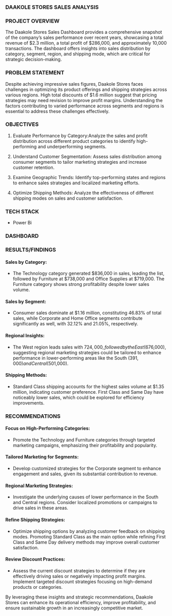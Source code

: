 ### DAAKOLE STORES SALES ANALYSIS

### PROJECT OVERVIEW
The Daakole Stores Sales Dashboard provides a comprehensive snapshot of the company’s sales performance over recent years, showcasing a total revenue of $2.3 million, a total profit of $286,000, and approximately 10,000 transactions. The dashboard offers insights into sales distribution by category, segment, region, and shipping mode, which are critical for strategic decision-making.

### PROBLEM STATEMENT
Despite achieving impressive sales figures, Daakole Stores faces challenges in optimizing its product offerings and shipping strategies across various regions. High total discounts of $1.6 million suggest that pricing strategies may need revision to improve profit margins. Understanding the factors contributing to varied performance across segments and regions is essential to address these challenges effectively.

### OBJECTIVES

1. Evaluate Performance by Category:Analyze the sales and profit distribution across different product categories to identify high-performing and underperforming segments.

2. Understand Customer Segmentation: Assess sales distribution among consumer segments to tailor marketing strategies and increase customer retention.

3. Examine Geographic Trends: Identify top-performing states and regions to enhance sales strategies and localized marketing efforts.

4. Optimize Shipping Methods: Analyze the effectiveness of different shipping modes on sales and customer satisfaction.

### TECH STACK
- Power Bi

### DASHBOARD




### RESULTS/FINDINGS

#### Sales by Category:
- The Technology category generated $836,000 in sales, leading the list, followed by Furniture at $738,000 and Office Supplies at $719,000. The Furniture category shows strong profitability despite lower sales 
  volume.
#### Sales by Segment:
- Consumer sales dominate at $1.16 million, constituting 46.83% of total sales, while Corporate and Home Office segments contribute significantly as well, with 32.12% and 21.05%, respectively.

#### Regional Insights:
- The West region leads sales with $724,000, followed by the East ($676,000), suggesting regional marketing strategies could be tailored to enhance performance in lower-performing areas like the South ($391,000) and Central ($501,000).

#### Shipping Methods:
- Standard Class shipping accounts for the highest sales volume at $1.35 million, indicating customer preference. First Class and Same Day have noticeably lower sales, which could be explored for efficiency improvements.

### RECOMMENDATIONS

#### Focus on High-Performing Categories:
- Promote the Technology and Furniture categories through targeted marketing campaigns, emphasizing their profitability and popularity.

#### Tailored Marketing for Segments:
- Develop customized strategies for the Corporate segment to enhance engagement and sales, given its substantial contribution to revenue.

#### Regional Marketing Strategies:
- Investigate the underlying causes of lower performance in the South and Central regions. Consider localized promotions or campaigns to drive sales in these areas.

#### Refine Shipping Strategies:
- Optimize shipping options by analyzing customer feedback on shipping modes. Promoting Standard Class as the main option while refining First Class and Same Day delivery methods may improve overall customer satisfaction.

#### Review Discount Practices:
- Assess the current discount strategies to determine if they are effectively driving sales or negatively impacting profit margins. Implement targeted discount strategies focusing on high-demand products or categories.

By leveraging these insights and strategic recommendations, Daakole Stores can enhance its operational efficiency, improve profitability, and ensure sustainable growth in an increasingly competitive market.
